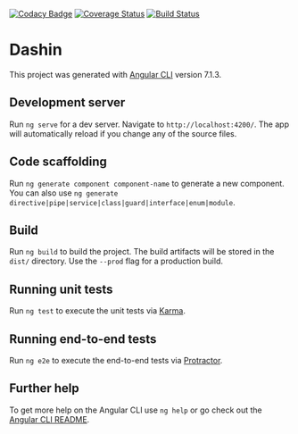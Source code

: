 [![Codacy Badge](https://api.codacy.com/project/badge/Grade/44f1b95c29c24d72b0febe7a90414c5e)](https://app.codacy.com/app/byzen/dashin?utm_source=github.com&utm_medium=referral&utm_content=byzen/dashin&utm_campaign=Badge_Grade_Dashboard)
[![Coverage Status](https://coveralls.io/repos/github/byzen/dashin/badge.svg?branch=master)](https://coveralls.io/github/byzen/dashin?branch=master)
[![Build Status](https://travis-ci.org/byzen/dashin.svg?branch=master)](https://travis-ci.org/byzen/dashin)
# Dashin

This project was generated with [Angular CLI](https://github.com/angular/angular-cli) version 7.1.3.

## Development server

Run `ng serve` for a dev server. Navigate to `http://localhost:4200/`. The app will automatically reload if you change any of the source files.

## Code scaffolding

Run `ng generate component component-name` to generate a new component. You can also use `ng generate directive|pipe|service|class|guard|interface|enum|module`.

## Build

Run `ng build` to build the project. The build artifacts will be stored in the `dist/` directory. Use the `--prod` flag for a production build.

## Running unit tests

Run `ng test` to execute the unit tests via [Karma](https://karma-runner.github.io).

## Running end-to-end tests

Run `ng e2e` to execute the end-to-end tests via [Protractor](http://www.protractortest.org/).

## Further help

To get more help on the Angular CLI use `ng help` or go check out the [Angular CLI README](https://github.com/angular/angular-cli/blob/master/README.md).
